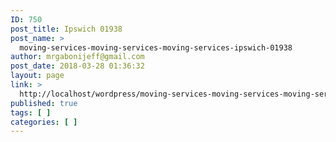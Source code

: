 ```yaml
---
ID: 750
post_title: Ipswich 01938
post_name: >
  moving-services-moving-services-moving-services-ipswich-01938
author: mrgabonijeff@gmail.com
post_date: 2018-03-28 01:36:32
layout: page
link: >
  http://localhost/wordpress/moving-services-moving-services-moving-services-ipswich-01938/
published: true
tags: [ ]
categories: [ ]
---
```

